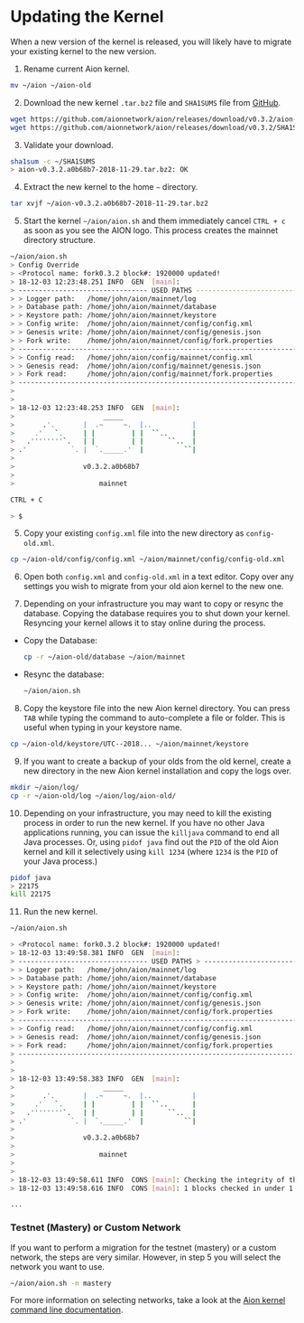 # Updating the Kernel

When a new version of the kernel is released, you will likely have to migrate your existing kernel to the new version.

1. Rename current Aion kernel.

```bash
mv ~/aion ~/aion-old
```

2. Download the new kernel `.tar.bz2` file and `SHA1SUMS` file from [GitHub](https://github.com/aionnetwork/aion/releases).

```bash
wget https://github.com/aionnetwork/aion/releases/download/v0.3.2/aion-v0.3.2.a0b68b7-2018-11-29.tar.bz2 -P ~/
wget https://github.com/aionnetwork/aion/releases/download/v0.3.2/SHA1SUMS -P ~/
```

3. Validate your download.

```bash
sha1sum -c ~/SHA1SUMS
> aion-v0.3.2.a0b68b7-2018-11-29.tar.bz2: OK
```

4. Extract the new kernel to the home `~` directory.

```bash
tar xvjf ~/aion-v0.3.2.a0b68b7-2018-11-29.tar.bz2
```

5. Start the kernel `~/aion/aion.sh` and them immediately cancel `CTRL + c` as soon as you see the AION logo. This process creates the mainnet directory structure.

```bash
~/aion/aion.sh
> Config Override
> <Protocol name: fork0.3.2 block#: 1920000 updated!
> 18-12-03 12:23:48.251 INFO  GEN  [main]: 
> -------------------------------- USED PATHS --------------------------------
> > Logger path:   /home/john/aion/mainnet/log
> > Database path: /home/john/aion/mainnet/database
> > Keystore path: /home/john/aion/mainnet/keystore
> > Config write:  /home/john/aion/mainnet/config/config.xml
> > Genesis write: /home/john/aion/mainnet/config/genesis.json
> > Fork write:    /home/john/aion/mainnet/config/fork.properties
> ----------------------------------------------------------------------------
> > Config read:   /home/john/aion/config/mainnet/config.xml
> > Genesis read:  /home/john/aion/config/mainnet/genesis.json
> > Fork read:     /home/john/aion/config/mainnet/fork.properties
> ----------------------------------------------------------------------------
>
>
> 18-12-03 12:23:48.253 INFO  GEN  [main]:
>                      _____
>       .'.       |  .~     ~.  |..          |
>     .'   `.     | |         | |  ``..      |
>   .''''''''`.   | |         | |      ``..  |
> .'           `. |  `._____.'  |          ``|
>
>                 v0.3.2.a0b68b7
>
>                     mainnet

CTRL + C

> $
```

5. Copy your existing `config.xml` file into the new directory as `config-old.xml`.

```bash
cp ~/aion-old/config/config.xml ~/aion/mainnet/config/config-old.xml
```

6. Open both `config.xml` and `config-old.xml` in a text editor. Copy over any settings you wish to migrate from your old aion kernel to the new one.

7. Depending on your infrastructure you may want to copy or resync the database. Copying the database requires you to shut down your kernel. Resyncing your kernel allows it to stay online during the process.

  - Copy the Database:

    ```bash
    cp -r ~/aion-old/database ~/aion/mainnet
    ```

  - Resync the database:

    ```bash
    ~/aion/aion.sh
    ```

8. Copy the keystore file into the new Aion kernel directory. You can press `TAB` while typing the command to auto-complete a file or folder. This is useful when typing in your keystore name.

```bash
cp ~/aion-old/keystore/UTC--2018... ~/aion/mainnet/keystore
```

9. If you want to create a backup of your olds from the old kernel, create a new directory in the new Aion kernel installation and copy the logs over.

```bash
mkdir ~/aion/log/
cp -r ~/aion-old/log ~/aion/log/aion-old/
```

10. Depending on your infrastructure, you may need to kill the existing process in order to run the new kernel. If you have no other Java applications running, you can issue the `killjava` command to end all Java processes. Or, using `pidof java` find out the `PID` of the old Aion kernel and kill it selectively using `kill 1234` (where `1234` is the `PID` of your Java process.)

```bash
pidof java
> 22175
kill 22175
```

11. Run the new kernel.

```bash
~/aion/aion.sh

> <Protocol name: fork0.3.2 block#: 1920000 updated!
> 18-12-03 13:49:58.381 INFO  GEN  [main]:
> -------------------------------- USED PATHS > --------------------------------
> > Logger path:   /home/john/aion/mainnet/log
> > Database path: /home/john/aion/mainnet/database
> > Keystore path: /home/john/aion/mainnet/keystore
> > Config write:  /home/john/aion/mainnet/config/config.xml
> > Genesis write: /home/john/aion/mainnet/config/genesis.json
> > Fork write:    /home/john/aion/mainnet/config/fork.properties
> -------------------------------------------------------------------------> ---
> > Config read:   /home/john/aion/mainnet/config/config.xml
> > Genesis read:  /home/john/aion/mainnet/config/genesis.json
> > Fork read:     /home/john/aion/mainnet/config/fork.properties
> -------------------------------------------------------------------------> ---
>
>
> 18-12-03 13:49:58.383 INFO  GEN  [main]:
>                      _____
>       .'.       |  .~     ~.  |..          |
>     .'   `.     | |         | |  ``..      |
>   .''''''''`.   | |         | |      ``..  |
> .'           `. |  `._____.'  |          ``|
>
>                 v0.3.2.a0b68b7
>
>                     mainnet
>
>
> 18-12-03 13:49:58.611 INFO  CONS [main]: Checking the integrity of the > total difficulty information...
> 18-12-03 13:49:58.616 INFO  CONS [main]: 1 blocks checked in under 1 sec.

...
```

### Testnet (Mastery) or Custom Network

If you want to perform a migration for the testnet (mastery) or a custom network, the steps are very similar. However, in step 5 you will select the network you want to use.

```bash
~/aion/aion.sh -n mastery
```

For more information on selecting networks, take a look at the [Aion kernel command line documentation](/aion-node/kernel/command-line).
